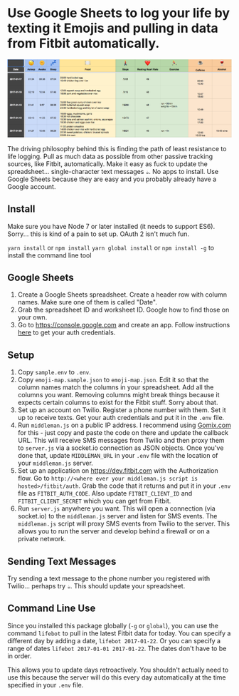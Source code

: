 # Use Google Sheets to log your life by texting it Emojis and pulling in data from Fitbit automatically.

![Screenshot](screenshot.png)

The driving philosophy behind this is finding the path of least resistance to life logging. Pull as much data as possible from other passive tracking sources, like Fitbit, automatically. Make it easy as fuck to update the spreadsheet... single-character text messages `☕️`. No apps to install. Use Google Sheets because they are easy and you probably already have a Google account.

## Install

Make sure you have Node 7 or later installed (it needs to support ES6). Sorry... this is kind of a pain to set up. OAuth 2 isn't much fun.

`yarn install` or `npm install`
`yarn global install` or `npm install -g` to install the command line tool

## Google Sheets
1. Create a Google Sheets spreadsheet. Create a header row with column names. Make sure one of them is called "Date".
2. Grab the spreadsheet ID and worksheet ID. Google how to find those on your own.
3. Go to https://console.google.com and create an app. Follow instructions [here](https://github.com/jpillora/node-edit-google-spreadsheet) to get your auth credentials.

## Setup

1. Copy `sample.env` to `.env`.
2. Copy `emoji-map.sample.json` to `emoji-map.json`. Edit it so that the column names match the columns in your spreadsheet. Add all the columns you want. Removing columns might break things because it expects certain columns to exist for the Fitbit stuff. Sorry about that.
3. Set up an account on Twilio. Register a phone number with them. Set it up to receive texts. Get your auth credentials and put it in the `.env` file.
4. Run `middleman.js` on a public IP address. I recommend using [Gomix.com](https://gomix.com/) for this - just copy and paste the code on there and update the callback URL. This will receive SMS messages from Twilio and then proxy them to `server.js` via a socket.io connection as JSON objects. Once you've done that, update `MIDDLEMAN_URL` in your `.env` file with the location of your `middleman.js` server.
5. Set up an application on https://dev.fitbit.com with the Authorization flow. Go to `http://<where ever your middleman.js script is hosted>/fitbit/auth`. Grab the code that it returns and put it in your `.env` file as `FITBIT_AUTH_CODE`. Also update `FITBIT_CLIENT_ID` and `FITBIT_CLIENT_SECRET` which you can get from Fitbit.
6. Run `server.js` anywhere you want. This will open a connection (via socket.io) to the `middleman.js` server and listen for SMS events. The `middleman.js` script will proxy SMS events from Twilio to the server. This allows you to run the server and develop behind a firewall or on a private network.

## Sending Text Messages

Try sending a text message to the phone number you registered with Twilio... perhaps try `☕️`. This should update your spreadsheet.

## Command Line Use

Since you installed this package globally (`-g` or `global`), you can use the command `lifebot` to pull in the latest Fitbit data for today. You can specify a different day by adding a date, `lifebot 2017-01-22`. Or you can specify a range of dates `lifebot 2017-01-01 2017-01-22`. The dates don't have to be in order.

This allows you to update days retroactively. You shouldn't actually need to use this because the server will do this every day automatically at the time specified in your `.env` file.
